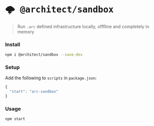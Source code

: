 # <kbd>:cloud_with_lightning: @architect/sandbox</kbd>

> Run `.arc` defined infrastructure locally, offfline and completely in memory


### Install

```bash
npm i @architect/sandbox --save-dev
```

### Setup

Add the following to `scripts` in `package.json`:

```javascript
{
  "start": "arc-sandbox"
}
```

### Usage

```bash
npm start
```
